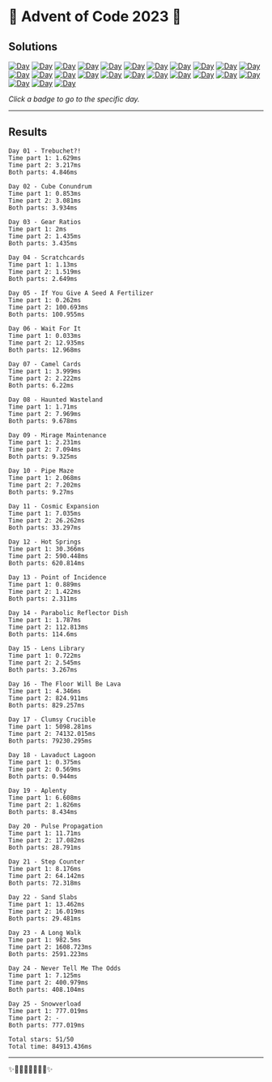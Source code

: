 <!-- Entries between SOLUTIONS and RESULTS tags are auto-generated -->

# 🎄 Advent of Code 2023 🎄

## Solutions

<!--SOLUTIONS-->

[![Day](https://badgen.net/badge/01/%E2%98%85%E2%98%85/green)](day01)
[![Day](https://badgen.net/badge/02/%E2%98%85%E2%98%85/green)](day02)
[![Day](https://badgen.net/badge/03/%E2%98%85%E2%98%85/green)](day03)
[![Day](https://badgen.net/badge/04/%E2%98%85%E2%98%85/green)](day04)
[![Day](https://badgen.net/badge/05/%E2%98%85%E2%98%85/green)](day05)
[![Day](https://badgen.net/badge/06/%E2%98%85%E2%98%85/green)](day06)
[![Day](https://badgen.net/badge/07/%E2%98%85%E2%98%85/green)](day07)
[![Day](https://badgen.net/badge/08/%E2%98%85%E2%98%85/green)](day08)
[![Day](https://badgen.net/badge/09/%E2%98%85%E2%98%85/green)](day09)
[![Day](https://badgen.net/badge/10/%E2%98%85%E2%98%85/green)](day10)
[![Day](https://badgen.net/badge/11/%E2%98%85%E2%98%85/green)](day11)
[![Day](https://badgen.net/badge/12/%E2%98%85%E2%98%85/green)](day12)
[![Day](https://badgen.net/badge/13/%E2%98%85%E2%98%85/green)](day13)
[![Day](https://badgen.net/badge/14/%E2%98%85%E2%98%85/green)](day14)
[![Day](https://badgen.net/badge/15/%E2%98%85%E2%98%85/green)](day15)
[![Day](https://badgen.net/badge/16/%E2%98%85%E2%98%85/green)](day16)
[![Day](https://badgen.net/badge/17/%E2%98%85%E2%98%85/green)](day17)
[![Day](https://badgen.net/badge/18/%E2%98%85%E2%98%85/green)](day18)
[![Day](https://badgen.net/badge/19/%E2%98%85%E2%98%85/green)](day19)
[![Day](https://badgen.net/badge/20/%E2%98%85%E2%98%85/green)](day20)
[![Day](https://badgen.net/badge/21/%E2%98%85%E2%98%85/green)](day21)
[![Day](https://badgen.net/badge/22/%E2%98%85%E2%98%85/green)](day22)
[![Day](https://badgen.net/badge/23/%E2%98%85%E2%98%85/green)](day23)
[![Day](https://badgen.net/badge/24/%E2%98%85%E2%98%85/green)](day24)
[![Day](https://badgen.net/badge/25/%E2%98%85%E2%98%85/green)](day25)

<!--/SOLUTIONS-->

_Click a badge to go to the specific day._

---

## Results

<!--RESULTS-->

```
Day 01 - Trebuchet?!
Time part 1: 1.629ms
Time part 2: 3.217ms
Both parts: 4.846ms
```

```
Day 02 - Cube Conundrum
Time part 1: 0.853ms
Time part 2: 3.081ms
Both parts: 3.934ms
```

```
Day 03 - Gear Ratios
Time part 1: 2ms
Time part 2: 1.435ms
Both parts: 3.435ms
```

```
Day 04 - Scratchcards
Time part 1: 1.13ms
Time part 2: 1.519ms
Both parts: 2.649ms
```

```
Day 05 - If You Give A Seed A Fertilizer
Time part 1: 0.262ms
Time part 2: 100.693ms
Both parts: 100.955ms
```

```
Day 06 - Wait For It
Time part 1: 0.033ms
Time part 2: 12.935ms
Both parts: 12.968ms
```

```
Day 07 - Camel Cards
Time part 1: 3.999ms
Time part 2: 2.222ms
Both parts: 6.22ms
```

```
Day 08 - Haunted Wasteland
Time part 1: 1.71ms
Time part 2: 7.969ms
Both parts: 9.678ms
```

```
Day 09 - Mirage Maintenance
Time part 1: 2.231ms
Time part 2: 7.094ms
Both parts: 9.325ms
```

```
Day 10 - Pipe Maze
Time part 1: 2.068ms
Time part 2: 7.202ms
Both parts: 9.27ms
```

```
Day 11 - Cosmic Expansion
Time part 1: 7.035ms
Time part 2: 26.262ms
Both parts: 33.297ms
```

```
Day 12 - Hot Springs
Time part 1: 30.366ms
Time part 2: 590.448ms
Both parts: 620.814ms
```

```
Day 13 - Point of Incidence
Time part 1: 0.889ms
Time part 2: 1.422ms
Both parts: 2.311ms
```

```
Day 14 - Parabolic Reflector Dish
Time part 1: 1.787ms
Time part 2: 112.813ms
Both parts: 114.6ms
```

```
Day 15 - Lens Library
Time part 1: 0.722ms
Time part 2: 2.545ms
Both parts: 3.267ms
```

```
Day 16 - The Floor Will Be Lava
Time part 1: 4.346ms
Time part 2: 824.911ms
Both parts: 829.257ms
```

```
Day 17 - Clumsy Crucible
Time part 1: 5098.281ms
Time part 2: 74132.015ms
Both parts: 79230.295ms
```

```
Day 18 - Lavaduct Lagoon
Time part 1: 0.375ms
Time part 2: 0.569ms
Both parts: 0.944ms
```

```
Day 19 - Aplenty
Time part 1: 6.608ms
Time part 2: 1.826ms
Both parts: 8.434ms
```

```
Day 20 - Pulse Propagation
Time part 1: 11.71ms
Time part 2: 17.082ms
Both parts: 28.791ms
```

```
Day 21 - Step Counter
Time part 1: 8.176ms
Time part 2: 64.142ms
Both parts: 72.318ms
```

```
Day 22 - Sand Slabs
Time part 1: 13.462ms
Time part 2: 16.019ms
Both parts: 29.481ms
```

```
Day 23 - A Long Walk
Time part 1: 982.5ms
Time part 2: 1608.723ms
Both parts: 2591.223ms
```

```
Day 24 - Never Tell Me The Odds
Time part 1: 7.125ms
Time part 2: 400.979ms
Both parts: 408.104ms
```

```
Day 25 - Snowverload
Time part 1: 777.019ms
Time part 2: -
Both parts: 777.019ms
```

```
Total stars: 51/50
Total time: 84913.436ms
```

<!--/RESULTS-->

---

✨🎄🎁🎄🎅🎄🎁🎄✨
